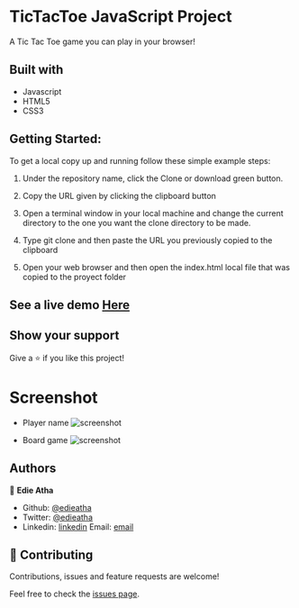 # TicTacToe JavaScript Project

A Tic Tac Toe game you can play in your browser!

## Built with

  * Javascript
  * HTML5
  * CSS3

## Getting Started:

To get a local copy up and running follow these simple example steps:

1. Under the repository name, click the Clone or download green button.

2. Copy the URL given by clicking the clipboard button

3. Open a terminal window in your local machine and change the current directory to the one you
   want the clone directory to be made.

4. Type  git clone and then paste the URL you previously copied to the clipboard

5. Open your web browser and then open the index.html local file that was copied to the proyect folder

## See a live demo [Here](https://raw.githack.com/rindrajosia/tictactoe-js/feature/index.html)

## Show your support
Give a ⭐️ if you like this project!

# Screenshot

* Player name
![screenshot](assets/img/1.png)

* Board game
![screenshot](assets/img/2.png)


## Authors

👤 **Edie Atha**

- Github: [@edieatha](https://github.com/edieatha)
- Twitter: [@edieatha](https://twitter.com/edieatha)
- Linkedin: [linkedin](https://www.linkedin.com/in/edieatha/)
 Email: [email](edieatha@gmail.com)


## 🤝 Contributing

Contributions, issues and feature requests are welcome!

Feel free to check the [issues page](https://github.com/edieatha/tictactoe.github.io/issues).
